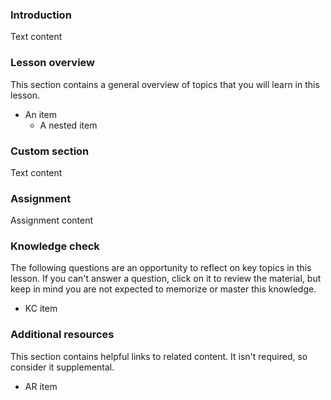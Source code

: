 ### Introduction

Text content

### Lesson overview

This section contains a general overview of topics that you will learn in this lesson.

- An item
  - A nested item

### Custom section

Text content

### Assignment

<div class="lesson-content__panel" markdown="1">

Assignment content

</div>

### Knowledge check

The following questions are an opportunity to reflect on key topics in this lesson. If you can't answer a question, click on it to review the material, but keep in mind you are not expected to memorize or master this knowledge.

- KC item

### Additional resources

This section contains helpful links to related content. It isn't required, so consider it supplemental.

- AR item
